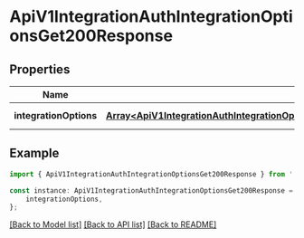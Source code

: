 # ApiV1IntegrationAuthIntegrationOptionsGet200Response


## Properties

Name | Type | Description | Notes
------------ | ------------- | ------------- | -------------
**integrationOptions** | [**Array&lt;ApiV1IntegrationAuthIntegrationOptionsGet200ResponseIntegrationOptionsInner&gt;**](ApiV1IntegrationAuthIntegrationOptionsGet200ResponseIntegrationOptionsInner.md) |  | [default to undefined]

## Example

```typescript
import { ApiV1IntegrationAuthIntegrationOptionsGet200Response } from './api';

const instance: ApiV1IntegrationAuthIntegrationOptionsGet200Response = {
    integrationOptions,
};
```

[[Back to Model list]](../README.md#documentation-for-models) [[Back to API list]](../README.md#documentation-for-api-endpoints) [[Back to README]](../README.md)
